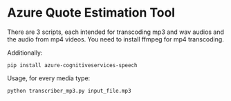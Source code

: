 # Azure Quote Estimation Tool

There are 3 scripts, each intended for transcoding mp3 and wav audios and the audio from mp4 videos.
You need to install ffmpeg for mp4 transcoding.

Additionally:

```
pip install azure-cognitiveservices-speech

```

Usage, for every media type:

```
python transcriber_mp3.py input_file.mp3

```